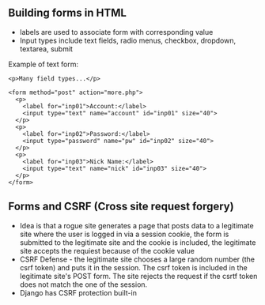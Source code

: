 ## Building forms in HTML  

- labels are used to associate form with corresponding value  
- Input types include text fields, radio menus, checkbox, dropdown, textarea, submit  

Example of text form:
```
<p>Many field types...</p>

<form method="post" action="more.php">
  <p>
    <label for="inp01">Account:</label>
    <input type="text" name="account" id="inp01" size="40">
  </p>
  <p>
    <label for="inp02">Password:</label>
    <input type="password" name="pw" id="inp02" size="40">
  </p>
  <p>
    <label for="inp03">Nick Name:</label>
    <input type="text" name="nick" id="inp03" size="40">
  </p>
</form>
```  
## Forms and CSRF (Cross site request forgery)
- Idea is that a rogue site generates a page that posts data to a legitimate site where the user is logged in via a session cookie, the form is submitted to the legitimate site and the cookie is included, the legitimate site accepts the requiest because of the cookie value  
- CSRF Defense - the legitimate site chooses a large random number (the csrf token) and puts it in the session. The csrf token is included in the legitimate site's POST form. The site rejects the request if the csrtf token does not match the one of the session.
- Django has CSRF protection built-in